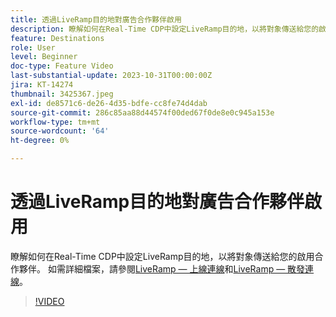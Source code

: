 ```yaml
---
title: 透過LiveRamp目的地對廣告合作夥伴啟用
description: 瞭解如何在Real-Time CDP中設定LiveRamp目的地，以將對象傳送給您的啟用合作夥伴。
feature: Destinations
role: User
level: Beginner
doc-type: Feature Video
last-substantial-update: 2023-10-31T00:00:00Z
jira: KT-14274
thumbnail: 3425367.jpeg
exl-id: de8571c6-de26-4d35-bdfe-cc8fe74d4dab
source-git-commit: 286c85aa88d44574f00ded67f0de8e0c945a153e
workflow-type: tm+mt
source-wordcount: '64'
ht-degree: 0%

---
```


# 透過LiveRamp目的地對廣告合作夥伴啟用

瞭解如何在Real-Time CDP中設定LiveRamp目的地，以將對象傳送給您的啟用合作夥伴。 如需詳細檔案，請參閱[LiveRamp — 上線連線](https://experienceleague.adobe.com/docs/experience-platform/destinations/catalog/advertising/liveramp-onboarding.html)和[LiveRamp — 散發連線](https://experienceleague.adobe.com/docs/experience-platform/destinations/catalog/advertising/liveramp-distribution.html)。

>[!VIDEO](https://video.tv.adobe.com/v/3425367/?learn=on&enablevpops)
